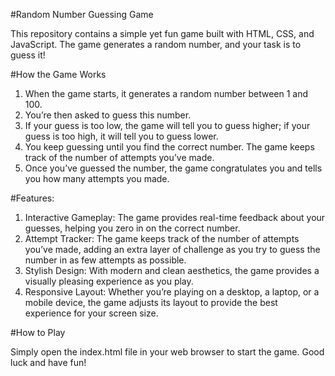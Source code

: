 #Random Number Guessing Game

This repository contains a simple yet fun game built with HTML, CSS, and JavaScript. The game generates a random number, and your task is to guess it!


#How the Game Works

1. When the game starts, it generates a random number between 1 and 100.
2. You’re then asked to guess this number.
3. If your guess is too low, the game will tell you to guess higher; if your guess is too high, it will tell you to guess lower.
4. You keep guessing until you find the correct number. The game keeps track of the number of attempts you’ve made.
5. Once you’ve guessed the number, the game congratulates you and tells you how many attempts you made.

   
#Features:

1. Interactive Gameplay: The game provides real-time feedback about your guesses, helping you zero in on the correct number.
2. Attempt Tracker: The game keeps track of the number of attempts you’ve made, adding an extra layer of challenge as you try to guess the number in as few attempts as possible.
3. Stylish Design: With modern and clean aesthetics, the game provides a visually pleasing experience as you play.
4. Responsive Layout: Whether you’re playing on a desktop, a laptop, or a mobile device, the game adjusts its layout to provide the best experience for your screen size.

#How to Play

Simply open the index.html file in your web browser to start the game. Good luck and have fun!

